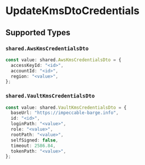 # UpdateKmsDtoCredentials


## Supported Types

### `shared.AwsKmsCredentialsDto`

```typescript
const value: shared.AwsKmsCredentialsDto = {
  accessKeyId: "<id>",
  accountId: "<id>",
  region: "<value>",
};
```

### `shared.VaultKmsCredentialsDto`

```typescript
const value: shared.VaultKmsCredentialsDto = {
  baseUrl: "https://impeccable-barge.info",
  id: "<id>",
  loginPath: "<value>",
  role: "<value>",
  rootPath: "<value>",
  selfSigned: false,
  timeout: 2586.84,
  tokenPath: "<value>",
};
```

